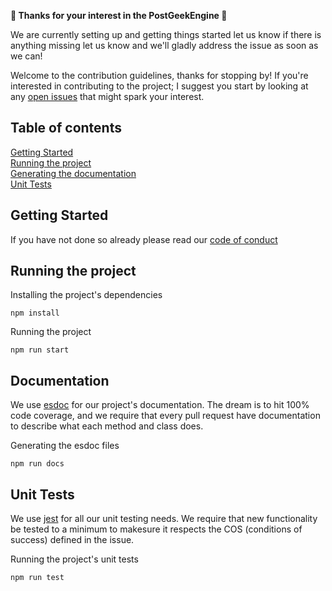 **🎉 Thanks for your interest in the PostGeekEngine  🎉**

We are currently setting up and getting things started let us know if there is anything missing let us know and we'll gladly address the issue as soon as we can!

Welcome to the contribution guidelines, thanks for stopping by! If you're interested in contributing to the project; I suggest you start by looking at any [open issues](https://github.com/postgeek/PostGeekEngine/labels/good%20first%20issue) that might spark your interest.

## Table of contents

[Getting Started](#getting-started)  
[Running the project](#running-the-project)  
[Generating the documentation](#Documentation)  
[Unit Tests](#unit-tests)  

## Getting Started

If you have not done so already please read our [code of conduct](https://github.com/postgeek/PostGeekEngine/blob/master/code_of_conduct.md)


## Running the project

Installing the project's dependencies

```
npm install
```

Running the project

```
npm run start
```

## Documentation

We use [esdoc](https://esdoc.org/) for our project's documentation. The dream is to hit 100% code coverage, and we require that every pull request have documentation to describe what each method and class does.

Generating the esdoc files
```
npm run docs
```

## Unit Tests

We use [jest](https://jestjs.io/) for all our unit testing needs. We require that new functionality be tested to a minimum to makesure it respects the COS (conditions of success) defined in the issue.


Running the project's unit tests
```
npm run test
```
